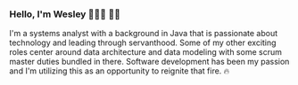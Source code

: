 ### Hello, I'm Wesley 👨🏾‍💻 🤟🏾

I'm a systems analyst with a background in Java that is passionate about technology and leading through servanthood. Some of my other exciting roles center around data architecture and data modeling with some scrum master duties bundled in there. Software development has been my passion and I'm utilizing this as an opportunity to reignite that fire. 🔥
